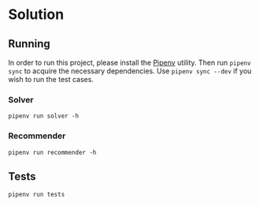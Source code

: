 # Solution

## Running
In order to run this project, please install the [Pipenv](https://pipenv.readthedocs.io/en/latest/) utility. Then run `pipenv sync` to acquire the necessary dependencies. Use `pipenv sync --dev` if you wish to run the test cases.

### Solver
`pipenv run solver -h`

### Recommender
`pipenv run recommender -h`

## Tests
`pipenv run tests`

